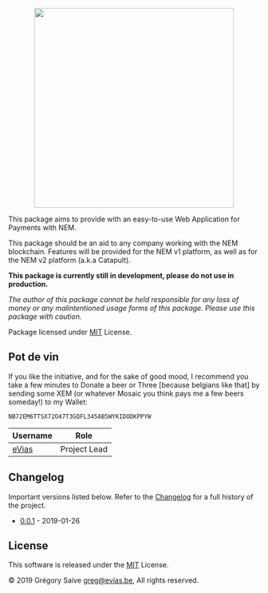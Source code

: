 <p align="center"><img src="https://nem.io/wp-content/themes/nem/img/logo-nem.svg" width="400"></p>

This package aims to provide with an easy-to-use Web Application for Payments with NEM.

This package should be an aid to any company working with the NEM blockchain. Features will be provided for the NEM v1 platform, as well as for the NEM v2 platform (a.k.a Catapult).

**This package is currently still in development, please do not use in production.**

*The author of this package cannot be held responsible for any loss of money or any malintentioned usage forms of this package. Please use this package with caution.*

Package licensed under [MIT](LICENSE) License.

## Pot de vin

If you like the initiative, and for the sake of good mood, I recommend you take a few minutes to Donate a beer or Three [because belgians like that] by sending some XEM (or whatever Mosaic you think pays me a few beers someday!) to my Wallet:

    NB72EM6TTSX72O47T3GQFL345AB5WYKIDODKPPYW

| Username | Role |
| --- | --- |
| [eVias](https://github.com/evias) | Project Lead |

## Changelog

Important versions listed below. Refer to the [Changelog](CHANGELOG.md) for a full history of the project.

- [0.0.1](CHANGELOG.md#v001) - 2019-01-26

## License

This software is released under the [MIT](LICENSE) License.

© 2019 Grégory Saive <greg@evias.be>, All rights reserved.
